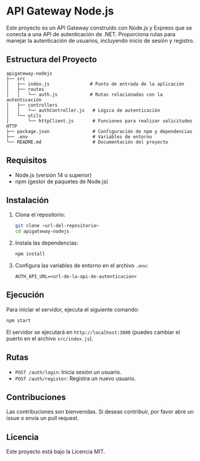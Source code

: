 # API Gateway Node.js

Este proyecto es un API Gateway construido con Node.js y Express que se conecta a una API de autenticación de .NET. Proporciona rutas para manejar la autenticación de usuarios, incluyendo inicio de sesión y registro.

## Estructura del Proyecto

```
apigateway-nodejs
├── src
│   ├── index.js               # Punto de entrada de la aplicación
│   ├── routes
│   │   └── auth.js            # Rutas relacionadas con la autenticación
│   ├── controllers
│   │   └── authController.js   # Lógica de autenticación
│   └── utils
│       └── httpClient.js       # Funciones para realizar solicitudes HTTP
├── package.json                # Configuración de npm y dependencias
├── .env                        # Variables de entorno
└── README.md                   # Documentación del proyecto
```

## Requisitos

- Node.js (versión 14 o superior)
- npm (gestor de paquetes de Node.js)

## Instalación

1. Clona el repositorio:

   ```bash
   git clone <url-del-repositorio>
   cd apigateway-nodejs
   ```

2. Instala las dependencias:

   ```bash
   npm install
   ```

3. Configura las variables de entorno en el archivo `.env`:

   ```
   AUTH_API_URL=<url-de-la-api-de-autenticacion>
   ```

## Ejecución

Para iniciar el servidor, ejecuta el siguiente comando:

```bash
npm start
```

El servidor se ejecutará en `http://localhost:3000` (puedes cambiar el puerto en el archivo `src/index.js`).

## Rutas

- `POST /auth/login`: Inicia sesión un usuario.
- `POST /auth/register`: Registra un nuevo usuario.

## Contribuciones

Las contribuciones son bienvenidas. Si deseas contribuir, por favor abre un issue o envía un pull request.

## Licencia

Este proyecto está bajo la Licencia MIT.